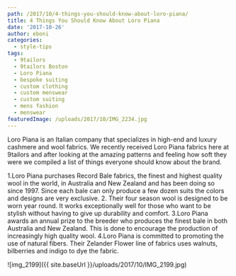 ```yaml
---
path: /2017/10/4-things-you-should-know-about-loro-piana/
title: 4 Things You Should Know About Loro Piana
date: '2017-10-26'
author: eboni
categories:
  - style-tips
tags:
  - 9tailors
  - 9tailors Boston
  - Loro Piana
  - bespoke suiting
  - custom clothing
  - custom menswear
  - custom suiting
  - mens fashion
  - menswear
featuredImage: /uploads/2017/10/IMG_2234.jpg
---
```

Loro Piana is an Italian company that specializes in high-end and luxury cashmere and wool fabrics. We recently received Loro Piana fabrics here at 9tailors and after looking at the amazing patterns and feeling how soft they were we compiled a list of things everyone should know about the brand.

1.Loro Piana purchases Record Bale fabrics, the finest and highest quality wool in the world, in Australia and New Zealand and has been doing so since 1997. Since each bale can only produce a few dozen suits the colors and designs are very exclusive.
2. Their four season wool is designed to be worn year round. It works exceptionally well for those who want to be stylish without having to give up durability and comfort.
3.Loro Piana awards an annual prize to the breeder who produces the finest bale in both Australia and New Zealand. This is done to encourage the production of increasingly high quality wool.
4.Loro Piana is committed to promoting the use of natural fibers. Their Zelander Flower line of fabrics uses walnuts, bilberries and indigo to dye the fabric.

![img_2199]({{ site.baseUrl }}/uploads/2017/10/IMG_2199.jpg)